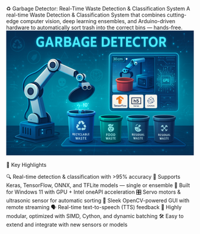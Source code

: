 ♻️ Garbage Detector: Real-Time Waste Detection & Classification System
A real-time Waste Detection & Classification System that combines cutting-edge computer vision, deep learning ensembles, and Arduino-driven hardware to automatically sort trash into the correct bins — hands-free.
![Game Screenshot](project-6.png)

🚀 Key Highlights

🔍 Real-time detection & classification with >95% accuracy
🧠 Supports Keras, TensorFlow, ONNX, and TFLite models — single or ensemble
🧪 Built for Windows 11 with GPU + Intel oneAPI acceleration
🎛️ Servo motors & ultrasonic sensor for automatic sorting
🎨 Sleek OpenCV-powered GUI with remote streaming
🗣️ Real-time text-to-speech (TTS) feedback
🧩 Highly modular, optimized with SIMD, Cython, and dynamic batching
🛠️ Easy to extend and integrate with new sensors or models
